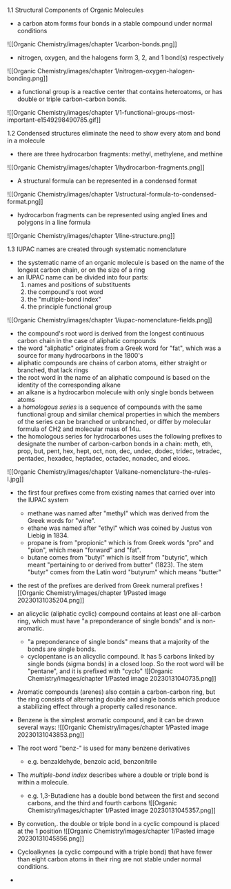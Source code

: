 
1.1 Structural Components of Organic Molecules

- a carbon atom forms four bonds in a stable compound under normal conditions

![[Organic Chemistry/images/chapter 1/carbon-bonds.png]]
- nitrogen, oxygen, and the halogens form 3, 2, and 1 bond(s) respectively

![[Organic Chemistry/images/chapter 1/nitrogen-oxygen-halogen-bonding.png]]

- a functional group is a reactive center that contains heteroatoms, or has double or triple carbon-carbon bonds.

![[Organic Chemistry/images/chapter 1/1-functional-groups-most-important-e1549298490785.gif]]

1.2 Condensed structures eliminate the need to show every atom and bond in a molecule

- there are three hydrocarbon fragments: methyl, methylene, and methine

![[Organic Chemistry/images/chapter 1/hydrocarbon-fragments.png]]

- A structural formula can be represented in a condensed format

![[Organic Chemistry/images/chapter 1/structural-formula-to-condensed-format.png]]

- hydrocarbon fragments can be represented using angled lines and polygons in a line formula

![[Organic Chemistry/images/chapter 1/line-structure.png]]

1.3 IUPAC names are created through systematic nomenclature

- the systematic name of an organic molecule is based on the name of the longest carbon chain, or on the size of a ring
- an IUPAC name can be divided into four parts:
	1) names and positions of substituents
	2) the compound's root word
	3) the "multiple-bond index"
	4) the principle functional group

![[Organic Chemistry/images/chapter 1/iupac-nomenclature-fields.png]]

- the compound's root word is derived from the longest continuous carbon chain in the case of aliphatic compounds
- the word "aliphatic" originates from a Greek word for "fat", which was a source for many hydrocarbons in the 1800's
- aliphatic compounds are chains of carbon atoms, either straight or branched, that lack rings
- the root word in the name of an aliphatic compound is based on the identity of the corresponding alkane
- an alkane is a hydrocarbon molecule with only single bonds between atoms
- a *homologous series* is a sequence of compounds with the same functional group and similar chemical properties in which the members of the series can be branched or unbranched, or differ by molecular formula of CH2 and molecular mass of 14u.
- the homologous series for hydrocarbones uses the following prefixes to designate the number of carbon-carbon bonds in a chain: 
	meth, eth, prop, but, pent, hex, hept, oct, non, dec, undec, dodec, tridec, tetradec, pentadec, hexadec, heptadec, octadec, nonadec, and eicos.

![[Organic Chemistry/images/chapter 1/alkane-nomenclature-the-rules-l.jpg]]

- the first four prefixes come from existing names that carried over into the IUPAC system
	- methane was named after "methyl" which was derived  from the Greek words for "wine".
	- ethane was named after "ethyl" which was coined by Justus von Liebig in 1834.
	- propane is from "propionic" which is from Greek words "pro" and "pion", which mean "forward" and "fat".
	- butane comes from "butyl" which is itself from "butyric", which meant "pertaining to or derived from butter" (1823). The stem "butyr" comes from the Latin word "butyrum" which means "butter"
- the rest of the prefixes are derived from Greek numeral prefixes
![[Organic Chemistry/images/chapter 1/Pasted image 20230131035204.png]]
- an alicyclic (aliphatic cyclic) compound contains at least one all-carbon ring, which must have "a preponderance of single bonds" and is non-aromatic.
	- "a preponderance of single bonds" means that a majority of the bonds are single bonds.
	- cyclopentane is an alicyclic compound. It has 5 carbons linked by single bonds (sigma bonds) in a closed loop. So the root word will be "pentane", and it is prefixed with "cyclo"
	![[Organic Chemistry/images/chapter 1/Pasted image 20230131040735.png]]
- Aromatic compounds (arenes) also contain a carbon-carbon ring, but the ring consists of alternating double and single bonds which produce a stabilizing effect through a property called resonance.
- Benzene is the simplest aromatic compound, and it can be drawn several ways:
![[Organic Chemistry/images/chapter 1/Pasted image 20230131043853.png]]
-  The root word "benz-" is used for many benzene derivatives
	- e.g. benzaldehyde, benzoic acid, benzonitrile
- The *multiple-bond index* describes where a double or triple bond is within a molecule.
	- e.g. 1,3-Butadiene has a double bond between the first and second carbons, and the third and fourth carbons
![[Organic Chemistry/images/chapter 1/Pasted image 20230131045357.png]]

- By convetion,. the double or triple bond in a cyclic compound is placed at the 1 position
![[Organic Chemistry/images/chapter 1/Pasted image 20230131045856.png]]

- Cycloalkynes (a cyclic compound with a triple bond) that have fewer than eight carbon atoms in their ring are not stable under normal conditions.
- 